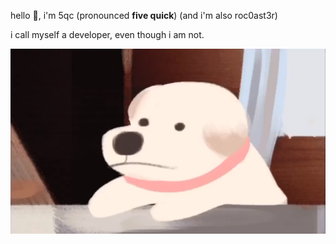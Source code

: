 hello 👋, i'm 5qc (pronounced **five quick**) (and i'm also roc0ast3r)

i call myself a developer, even though i am not.

![doggoo](assets/doggoo.png)
